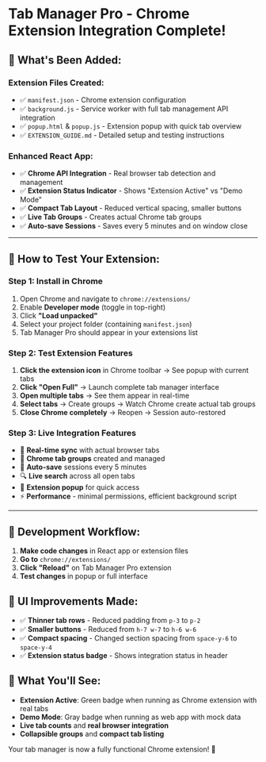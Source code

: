# Tab Manager Pro - Chrome Extension Integration Complete! 

## 🎉 What's Been Added:

### Extension Files Created:
- ✅ `manifest.json` - Chrome extension configuration
- ✅ `background.js` - Service worker with full tab management API integration  
- ✅ `popup.html` & `popup.js` - Extension popup with quick tab overview
- ✅ `EXTENSION_GUIDE.md` - Detailed setup and testing instructions

### Enhanced React App:
- ✅ **Chrome API Integration** - Real browser tab detection and management
- ✅ **Extension Status Indicator** - Shows "Extension Active" vs "Demo Mode"
- ✅ **Compact Tab Layout** - Reduced vertical spacing, smaller buttons
- ✅ **Live Tab Groups** - Creates actual Chrome tab groups
- ✅ **Auto-save Sessions** - Saves every 5 minutes and on window close

---

## 🚀 How to Test Your Extension:

### Step 1: Install in Chrome
1. Open Chrome and navigate to `chrome://extensions/`
2. Enable **Developer mode** (toggle in top-right)
3. Click **"Load unpacked"** 
4. Select your project folder (containing `manifest.json`)
5. Tab Manager Pro should appear in your extensions list

### Step 2: Test Extension Features
1. **Click the extension icon** in Chrome toolbar → See popup with current tabs
2. **Click "Open Full"** → Launch complete tab manager interface  
3. **Open multiple tabs** → See them appear in real-time
4. **Select tabs** → Create groups → Watch Chrome create actual tab groups
5. **Close Chrome completely** → Reopen → Session auto-restored

### Step 3: Live Integration Features
- 🔄 **Real-time sync** with actual browser tabs
- 📁 **Chrome tab groups** created and managed 
- 💾 **Auto-save** sessions every 5 minutes
- 🔍 **Live search** across all open tabs
- 🎯 **Extension popup** for quick access
- ⚡ **Performance** - minimal permissions, efficient background script

---

## 🔧 Development Workflow:

1. **Make code changes** in React app or extension files
2. **Go to** `chrome://extensions/`  
3. **Click "Reload"** on Tab Manager Pro extension
4. **Test changes** in popup or full interface

## 🎨 UI Improvements Made:
- ✅ **Thinner tab rows** - Reduced padding from `p-3` to `p-2`  
- ✅ **Smaller buttons** - Reduced from `h-7 w-7` to `h-6 w-6`
- ✅ **Compact spacing** - Changed section spacing from `space-y-6` to `space-y-4`
- ✅ **Extension status badge** - Shows integration status in header

## 📱 What You'll See:
- **Extension Active**: Green badge when running as Chrome extension with real tabs
- **Demo Mode**: Gray badge when running as web app with mock data  
- **Live tab counts** and **real browser integration**
- **Collapsible groups** and **compact tab listing**

Your tab manager is now a fully functional Chrome extension! 🎊